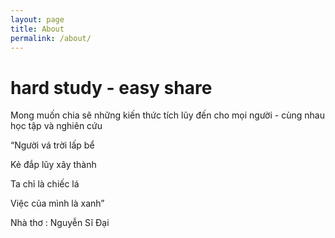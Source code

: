 ```yaml
---
layout: page
title: About
permalink: /about/
---
```


# hard study - easy share

Mong muốn chia sẽ những kiến thức tích lũy đến cho mọi người - cùng nhau học tập và nghiên cứu

  “Người vá trời lấp bể

  Kẻ đắp lũy xây thành

  Ta chỉ là chiếc lá

  Việc của mình là xanh”
  
  Nhà thơ : Nguyễn Sĩ Đại


